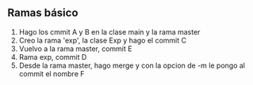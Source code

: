 ## Ramas básico

1. Hago los cmmit A y B en la clase main y la rama master
2. Creo la rama 'exp', la clase Exp y hago el commit C
3. Vuelvo a la rama master, commit E
4. Rama exp, commit D
5. Desde la rama master, hago merge y con la opcion de -m le pongo al commit el nombre F